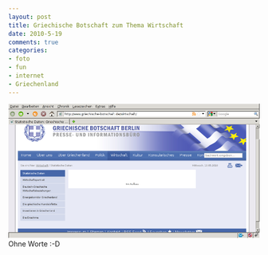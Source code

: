 ```yaml
--- 
layout: post
title: Griechische Botschaft zum Thema Wirtschaft
date: 2010-5-19
comments: true
categories: 
- foto
- fun
- internet
- Griechenland
---
```

![](/static/wpdata/2010/12/2010-05-19-193719_1024x549_scrot-scaled1000.png)
Ohne Worte :-D
